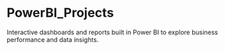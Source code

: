 # PowerBI_Projects
Interactive dashboards and reports built in Power BI to explore business performance and data insights.
